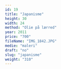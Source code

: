 ```yaml
---
id: 19
title: "Japanisme"
height: 30
width: 24
method: "Olie på lærred"
year: 2011
price: "700"
fileName: "IMG_1842.JPG"
medie: "maleri"
draft: "no"
slug: "japanisme"
weight: "310"
---
```

